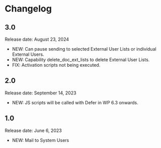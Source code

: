 # Changelog

## 3.0

Release date: August 23, 2024

* NEW: Can pause sending to selected External User Lists or individual External Users.
* NEW: Capability delete_doc_ext_lists to delete External User Lists.
* FIX: Activation scripts not being executed.

## 2.0

Release date: September 14, 2023

* NEW: JS scripts will be called with Defer in WP 6.3 onwards.

## 1.0

Release date: June 6, 2023

* NEW: Mail to System Users